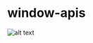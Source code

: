 # window-apis

![alt text](https://github.com/hyoeun93/window-apis/blob/main/window-apis/img/screen.png "Logo Title Text 1")

